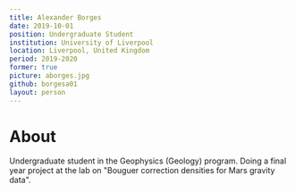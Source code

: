 ```yaml
---
title: Alexander Borges
date: 2019-10-01
position: Undergraduate Student
institution: University of Liverpool
location: Liverpool, United Kingdom
period: 2019-2020
former: true
picture: aborges.jpg
github: borgesa01
layout: person
---
```


# About

Undergraduate student in the Geophysics (Geology) program.
Doing a final year project at the lab on
"Bouguer correction densities for Mars gravity data".
